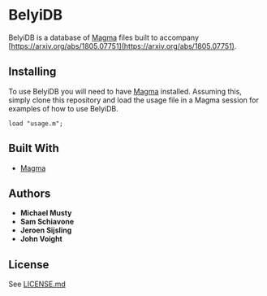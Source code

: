 # BelyiDB

BelyiDB is a database of [Magma](http://magma.maths.usyd.edu.au/magma/) files built to accompany [https://arxiv.org/abs/1805.07751](https://arxiv.org/abs/1805.07751).

## Installing

To use BelyiDB you will need to have
[Magma](http://magma.maths.usyd.edu.au/magma/) installed. Assuming this, simply
clone this repository and load the usage file in a Magma session for examples of
how to use BelyiDB.

```
load "usage.m";
```

## Built With

* [Magma](http://magma.maths.usyd.edu.au/magma/)

## Authors

* **Michael Musty**
* **Sam Schiavone**
* **Jeroen Sijsling**
* **John Voight**

## License

See [LICENSE.md](LICENSE.md)

